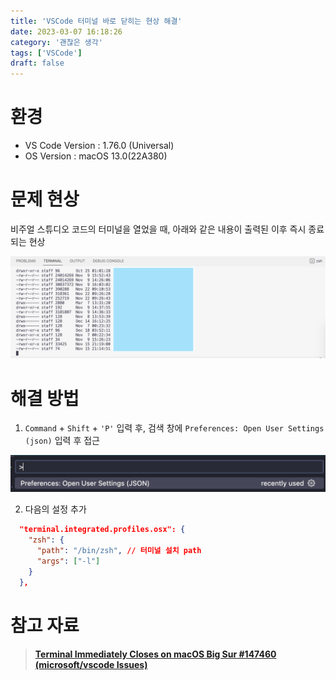```yaml
---
title: 'VSCode 터미널 바로 닫히는 현상 해결'
date: 2023-03-07 16:18:26
category: '괜찮은 생각'
tags: ['VSCode']
draft: false
---
```


# 환경
- VS Code Version : 1.76.0 (Universal)
- OS Version : macOS 13.0(22A380)

# 문제 현상

비주얼 스튜디오 코드의 터미널을 열었을 때, 아래와 같은 내용이 출력된 이후 즉시 종료되는 현상

![문제 현상](./images/img.png)


# 해결 방법

1. `Command` + `Shift` + `'P'` 입력 후, 검색 창에 `Preferences: Open User Settings (json)` 입력 후 접근 

![해결법 step 1](./images/step1.png)


2. 다음의 설정 추가
```json
  "terminal.integrated.profiles.osx": {
    "zsh": {
      "path": "/bin/zsh", // 터미널 설치 path 
      "args": ["-l"]
    }
  },
```

# 참고 자료
> **[Terminal Immediately Closes on macOS Big Sur #147460 (microsoft/vscode Issues)](https://github.com/microsoft/vscode/issues/147460)**